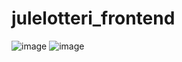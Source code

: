 # julelotteri_frontend

![image](https://github.com/user-attachments/assets/d23f0625-9142-457c-a10c-19d591292965)
![image](https://github.com/user-attachments/assets/cad92e05-9828-4d3a-b1e2-cc75de3e8d68)
